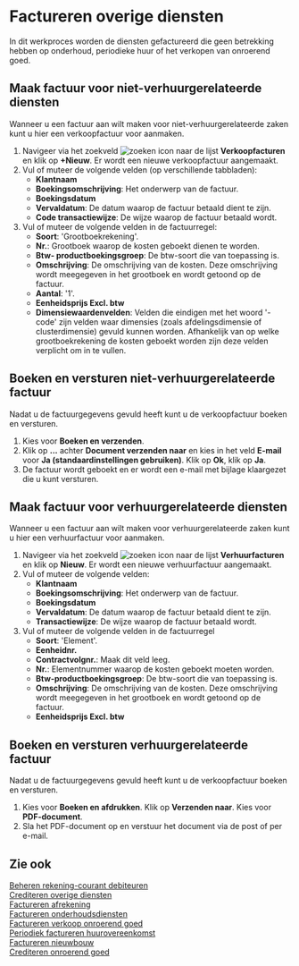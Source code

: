 # Factureren overige diensten

In dit werkproces worden de diensten gefactureerd die geen betrekking hebben op onderhoud, periodieke huur of het verkopen van onroerend goed.

## Maak factuur voor niet-verhuurgerelateerde diensten

Wanneer u een factuur aan wilt maken voor niet-verhuurgerelateerde zaken kunt u hier een verkoopfactuur voor aanmaken. 

1. Navigeer via het zoekveld ![zoeken icon](/assets/images/zoeken.png "zoeken icon") naar de lijst **Verkoopfacturen** en klik op **+Nieuw**. Er wordt een nieuwe verkoopfactuur aangemaakt. 
2. Vul of muteer de volgende velden (op verschillende tabbladen):
	- **Klantnaam**
	- **Boekingsomschrijving**: Het onderwerp van de factuur.
	- **Boekingsdatum**
	- **Vervaldatum**: De datum waarop de factuur betaald dient te zijn.
	- **Code transactiewijze**: De wijze waarop de factuur betaald wordt. 
3. Vul of muteer de volgende velden in de factuurregel:
	- **Soort**: 'Grootboekrekening'.
	- **Nr.**: Grootboek waarop de kosten geboekt dienen te worden. 
	- **Btw- productboekingsgroep**: De btw-soort die van toepassing is.
	- **Omschrijving**: De omschrijving van de kosten. Deze omschrijving wordt meegegeven in het grootboek en wordt getoond op de factuur. 
	- **Aantal**: '1'.
	- **Eenheidsprijs Excl. btw**
	 - **Dimensiewaardenvelden**: Velden die eindigen met het woord '-code' zijn velden waar dimensies (zoals afdelingsdimensie of clusterdimensie) gevuld kunnen worden. Afhankelijk van op welke grootboekrekening de kosten geboekt worden zijn deze velden verplicht om in te vullen.  

## Boeken en versturen niet-verhuurgerelateerde factuur

Nadat u de factuurgegevens gevuld heeft kunt u de verkoopfactuur boeken en versturen. 

1. Kies voor **Boeken en verzenden**. 
2. Klik op **...** achter **Document verzenden naar** en kies in het veld **E-mail** voor **Ja (standaardinstellingen gebruiken)**. Klik op **Ok**, klik op **Ja**. 
3. De factuur wordt geboekt en er wordt een e-mail met bijlage klaargezet die u kunt versturen. 

## Maak factuur voor verhuurgerelateerde diensten

Wanneer u een factuur aan wilt maken voor verhuurgerelateerde zaken kunt u hier een verhuurfactuur voor aanmaken. 

1. Navigeer via het zoekveld ![zoeken icon](/assets/images/zoeken.png "zoeken icon") naar de lijst **Verhuurfacturen** en klik op **Nieuw**. Er wordt een nieuwe verhuurfactuur aangemaakt. 
2. Vul of muteer de volgende velden:
	- **Klantnaam**
	- **Boekingsomschrijving**: Het onderwerp van de factuur.
	- **Boekingsdatum**
	- **Vervaldatum**: De datum waarop de factuur betaald dient te zijn.
	- **Transactiewijze**: De wijze waarop de factuur betaald wordt. 
3. Vul of muteer de volgende velden in de factuurregel
	- **Soort**: 'Element'.
	- **Eenheidnr.**
	- **Contractvolgnr.**: Maak dit veld leeg.
	- **Nr.**: Elementnummer waarop de kosten geboekt moeten worden.
	- **Btw-productboekingsgroep**: De btw-soort die van toepassing is.
	- **Omschrijving**: De omschrijving van de kosten. Deze omschrijving wordt meegegeven in het grootboek en wordt getoond op de factuur. 
	- **Eenheidsprijs Excl. btw**

## Boeken en versturen verhuurgerelateerde factuur

Nadat u de factuurgegevens gevuld heeft kunt u de verkoopfactuur boeken en versturen. 

1. Kies voor **Boeken en afdrukken**. Klik op **Verzenden naar**. Kies voor **PDF-document**. 
3. Sla het PDF-document op en verstuur het document via de post of per e-mail.

## Zie ook

[Beheren rekening-courant debiteuren](../beheren-rekening-courant-debiteuren/)  
[Crediteren overige diensten](../crediteren-overige-diensten/)  
[Factureren afrekening](../factureren-afrekening/)  
[Factureren onderhoudsdiensten](../factureren-onderhoudsdiensten/)  
[Factureren verkoop onroerend goed](../factureren-verkoop-onroerend-goed/)  
[Periodiek factureren huurovereenkomst](../periodiek-factureren-huurovereenkomst/)  
[Factureren nieuwbouw](../factureren-nieuwbouw/)  
[Crediteren onroerend goed](../crediteren-onroerend-goed/)  

